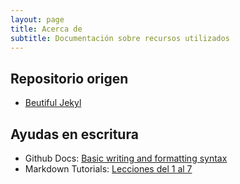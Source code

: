 ```yaml
---
layout: page
title: Acerca de
subtitle: Documentación sobre recursos utilizados
---
```


## Repositorio origen
- [Beutiful Jekyl](https://github.com/daattali/beautiful-jekyll)

## Ayudas en escritura
- Github Docs: [Basic writing and formatting syntax](https://docs.github.com/es/get-started/writing-on-github/getting-started-with-writing-and-formatting-on-github/basic-writing-and-formatting-syntax)
- Markdown Tutorials: [Lecciones del 1 al 7](https://www.markdowntutorial.com/lesson/7/)
